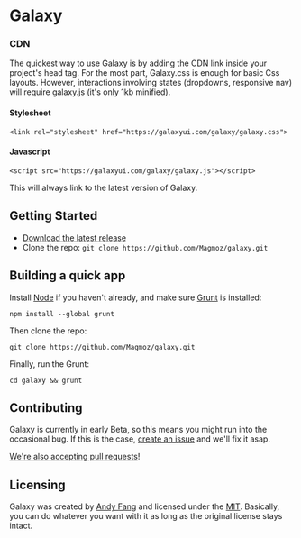 # Galaxy

### CDN
The quickest way to use Galaxy is by adding the CDN link inside your project's head tag. For the most part, Galaxy.css is enough for basic Css layouts. However, interactions involving states (dropdowns, responsive nav) will require galaxy.js (it's only 1kb minified).

#### Stylesheet
`<link rel="stylesheet" href="https://galaxyui.com/galaxy/galaxy.css">`
#### Javascript
`<script src="https://galaxyui.com/galaxy/galaxy.js"></script>`

This will always link to the latest version of Galaxy.

## Getting Started
- [Download the latest release](https://github.com/uikit/uikit/archive/master.zip)
- Clone the repo: `git clone https://github.com/Magmoz/galaxy.git`

## Building a quick app

Install [Node](http://nodejs.org/) if you haven't already, and make sure [Grunt](http://gruntjs.com/) is installed:

`npm install --global grunt`

Then clone the repo:

`git clone https://github.com/Magmoz/galaxy.git`

Finally, run the Grunt:

`cd galaxy && grunt`

## Contributing
Galaxy is currently in early Beta, so this means you might run into the occasional bug. If this is the case, [create an issue](https://github.com/Magmoz/galaxy/issues/new) and we'll fix it asap.

[We're also accepting pull requests](https://github.com/Magmoz/galaxy/issues)!

## Licensing
Galaxy was created by [Andy Fang](//twitter.com/andyfang98) and licensed under the [MIT](//tldrlegal.com/license/mit-license). Basically, you can do whatever you want with it as long as the original license stays intact.
